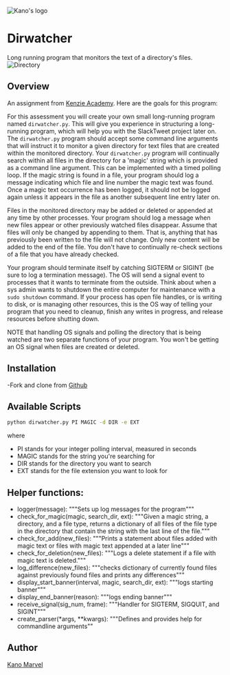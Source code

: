 ![Kano's logo](https://i.imgur.com/Yc5nxbI.png) 

# Dirwatcher
Long running program that monitors the text of a directory's files. 
![Directory](https://imgur.com/YtC7fW5.png)

## Overview
An assignment from [Kenzie Academy](https://kenzie.academy). Here are the goals for this program: 

For this assessment you will create your own small long-running program named `dirwatcher.py`.  This will give you experience in structuring a long-running program, which will help you with the SlackTweet project later on. The `dirwatcher.py` program should accept some command line arguments that will instruct it to monitor a given directory for text files that are created within the monitored directory.  Your `dirwatcher.py` program will continually search within all files in the directory for a 'magic' string which is provided as a command line argument.  This can be implemented with a timed polling loop.  If the magic string is found in a file, your program should log a message indicating which file and line number the magic text was found.  Once a magic text occurrence has been logged, it should not be logged again unless it appears in the file as another subsequent line entry later on.

Files in the monitored directory may be added or deleted or appended at any time by other processes.  Your program should log a message when new files appear or other previously watched files disappear.  Assume that files will only be changed by appending to them.  That is, anything that has previously been written to the file will not change.  Only new content will be added to the end of the file.  You don't have to continually re-check sections of a file that you have already checked.

Your program should terminate itself by catching SIGTERM or SIGINT (be sure to log a termination message).  The OS will send a signal event to processes that it wants to terminate from the outside.  Think about when a sys admin wants to shutdown the entire computer for maintenance with a `sudo shutdown` command.  If your process has open file handles, or is writing to disk, or is managing other resources, this is the OS way of telling your program that you need to cleanup, finish any writes in progress, and release resources before shutting down.

NOTE that handling OS signals and polling the directory that is being watched are two separate functions of your program.  You won't be getting an OS signal when files are created or deleted.

## Installation
-Fork and clone from [Github](https://github.com/knmarvel/dirwatcher)

## Available Scripts
```zsh
python dirwatcher.py PI MAGIC -d DIR -e EXT
```

where 
- PI stands for your integer polling interval, measured in seconds
- MAGIC stands for the string you're searching for
- DIR stands for the directory you want to search
- EXT stands for the file extension you want to look for

## Helper functions:
- logger(message): 
    """Sets up log messages for the program"""
- check_for_magic(magic, search_dir, ext):
    """Given a magic string, a directory, and a file type,
    returns a dictionary of all files of the file type in
    the directory that contain the string with the last line
    of the file."""
- check_for_add(new_files):
    """Prints a statement about files added with magic text
    or files with magic text appended at a later line"""
- check_for_deletion(new_files):
    """Logs a delete statement if a file with magic text is deleted."""
- log_difference(new_files):
    """checks dictionary of currently found files against previously
    found files and prints any differences"""
- display_start_banner(interval, magic, search_dir, ext):
    """logs starting banner"""
- display_end_banner(reason):
    """logs ending banner"""
- receive_signal(sig_num, frame):
    """Handler for SIGTERM, SIGQUIT, and SIGINT"""
- create_parser(*args, **kwargs):
    """Defines and provides help for commandline arguments""

## Author
[Kano Marvel](https://github.com/knmarvel)
